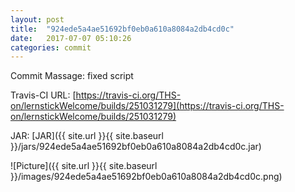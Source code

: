 ```yaml
---
layout: post
title:  "924ede5a4ae51692bf0eb0a610a8084a2db4cd0c"
date:   2017-07-07 05:10:26
categories: commit
---
```


Commit Massage: fixed script  

Travis-CI URL: [https://travis-ci.org/THS-on/lernstickWelcome/builds/251031279](https://travis-ci.org/THS-on/lernstickWelcome/builds/251031279)

JAR: [JAR]({{ site.url }}{{ site.baseurl }}/jars/924ede5a4ae51692bf0eb0a610a8084a2db4cd0c.jar)

![Picture]({{ site.url }}{{ site.baseurl }}/images/924ede5a4ae51692bf0eb0a610a8084a2db4cd0c.png)

